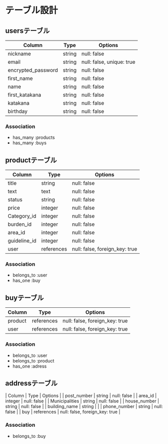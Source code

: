 # テーブル設計

## usersテーブル

| Column             | Type   | Options                   |
| ------------------ | ------ | ------------------------  |
| nickname           | string | null: false               |
| email              | string | null: false, unique: true |
| encrypted_password | string | null: false               |
| first_name         | string | null: false               |
| name               | string | null: false               |
| first_katakana     | string | null: false               |
| katakana           | string | null: false               |
| birthday           | string | null: false               |

### Association
- has_many :products
- has_many :buys

## productテーブル

| Column       | Type        | Options                        |
| ------------ | ----------- | ------------------------------ |
| title        | string      | null: false                    |
| text         | text        | null: false                    |
| status       | string      | null: false                    |
| price        | integer     | null: false                    |
| Category_id  | integer     | null: false                    |
| burden_id    | integer     | null: false                    |
| area_id      | integer     | null: false                    |
| guideline_id | integer     | null: false                    |
| user         | references  | null: false, foreign_key: true |

### Association
- belongs_to :user
- has_one :buy

## buyテーブル

| Column     | Type       | Options                        |
| ---------- | ---------- | ------------------------------ |
| product    | references | null: false, foreign_key: true |
| user       | references | null: false, foreign_key: true |

### Association
- belongs_to :user
- belongs_to :product
- has_one :adress

## addressテーブル

| Column         | Type         | Options                   |
| post_number    | string       | null: false               |
| area_id        | integer      | null: false               |
| Municipalities | string       | null: false               |
| house_number   | string       | null: false               |
| building_name  | string       |                           |
| phone_number   | string       | null: false               |
| buy            | references | null: false, foreign_key: true |


### Association
- belongs_to :buy